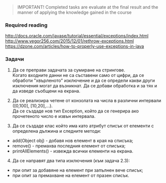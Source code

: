 
> IMPORTANT! Completed tasks are evaluate at the final result and the manner of applying the knowledge gained in the  course 

### Required reading  

http://docs.oracle.com/javase/tutorial/essential/exceptions/index.html  
http://www.yegor256.com/2015/12/01/rethrow-exceptions.html  
https://dzone.com/articles/how-to-properly-use-exceptions-in-java  

### Задачи  
1. Да се преправи задачата за сумиране на стрингове.  
Kогато входните данни не са съставени само от цифри, да се обработи "хвърленото" изключение и да се определи какви други изключения могат да възникнат. Да се добави обработка и за тях и да изведе съобщени на екрана.

2. Да се реализира четене от конзолата на числа в различни интервали ([0,100], [10,20],...).  
Да се създаде нов тип Exception, който да се генерира ако прочетеното число е извън интервала.   

3. Да се създаде клас който има като атрибут списък от елементи с определена дължина и следните методи:  
 * add(Object obj) - добавя нов елемент в края на списъка;  
 * remove() - премахва последния елемент от списъка;  
 * printAllElements() - извежда всички елементи на екрана.  

4. Да се направят два типа изключения (към задача 2.3):  
 * при опит за добавяне на елемент при запълнен вече списък;  
 * при опит за премахване на елемент от празен списък.  
